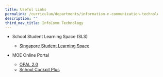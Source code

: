 ```yaml
---
title: Useful Links
permalink: /curriculum/departments/information-n-communication-technology/useful-links/
description: ""
third_nav_title: InfoComm Technology
---
```

<ul>
<li>School Student Learning Space (SLS)</li>
<ul>
<li><a href="https://learning.moe.edu.sg/" target="_blank" rel="noopener">Singapore Student Learning Space</a></li>
</ul>
</ul>

<ul>
<li>MOE Online Portal</li>
<ul>
<li><a href="https://www.opal2.moe.edu.sg/app/learner" target="_blank" rel="noopener">OPAL 2.0</a></li>
<li><a href="https://schoolcockpit.moe.gov.sg/" target="_blank" rel="noopener">School Cockpit Plus</a></li>
</ul>
</ul>